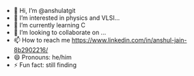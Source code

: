 - 👋 Hi, I’m @anshulatgit
- 👀 I’m interested in physics and VLSI...
- 🌱 I’m currently learning C
- 💞️ I’m looking to collaborate on ...
- 📫 How to reach me https://www.linkedin.com/in/anshul-jain-8b2902216/
- 😄 Pronouns: he/him
- ⚡ Fun fact: still finding
<!---
anshulatgit/anshulatgit is a ✨ special ✨ repository because its `README.md` (this file) appears on your GitHub profile.
You can click the Preview link to take a look at your changes.
--->
